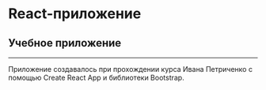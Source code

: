 # React-приложение
## Учебное приложение
---
Приложение создавалось при прохождении курса Ивана Петриченко с помощью Create React App и библиотеки Bootstrap. 
